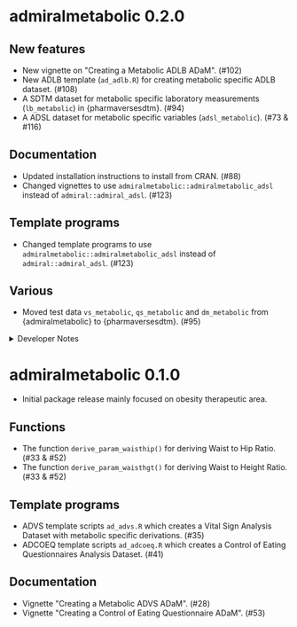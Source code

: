 # admiralmetabolic 0.2.0

## New features

- New vignette on "Creating a Metabolic ADLB ADaM". (#102)
- New ADLB template (`ad_adlb.R`) for creating metabolic specific ADLB dataset. (#108)
- A SDTM dataset for metabolic specific laboratory measurements (`lb_metabolic`) in {pharmaversesdtm}. (#94)
- A ADSL dataset for metabolic specific variables (`adsl_metabolic`). (#73 & #116)

## Documentation

- Updated installation instructions to install from CRAN. (#88)
- Changed vignettes to use `admiralmetabolic::admiralmetabolic_adsl` instead of `admiral::admiral_adsl`. (#123)

## Template programs

- Changed template programs to use `admiralmetabolic::admiralmetabolic_adsl` instead of `admiral::admiral_adsl`. (#123)

## Various

- Moved test data `vs_metabolic`, `qs_metabolic` and `dm_metabolic` from {admiralmetabolic} to {pharmaversesdtm}. (#95)

<details>
<summary>Developer Notes</summary>

- Activated automatic version bumping CICD workflow. (#98)

- Added pharmaverse, CRAN and Test Coverage badges to home page. (#97)

- Added initial package scope to home page. (#101)

- Added `advs` as a dataset. (#113)

- Updated contributor list. (#122)

</details>

# admiralmetabolic 0.1.0

- Initial package release mainly focused on obesity therapeutic area.

## Functions

- The function `derive_param_waisthip()` for deriving Waist to Hip Ratio. (#33 &  #52)
- The function `derive_param_waisthgt()` for deriving Waist to Height Ratio. (#33 & #52)

## Template programs

- ADVS template scripts `ad_advs.R` which creates a Vital Sign Analysis Dataset with metabolic specific derivations. (#35)
- ADCOEQ template scripts `ad_adcoeq.R` which creates a Control of Eating Questionnaires Analysis Dataset. (#41)

## Documentation

- Vignette "Creating a Metabolic ADVS ADaM". (#28) 
- Vignette "Creating a Control of Eating Questionnaire ADaM". (#53)
